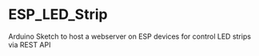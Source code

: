 # ESP_LED_Strip

Arduino Sketch to host a webserver on ESP devices for control LED strips via REST API
